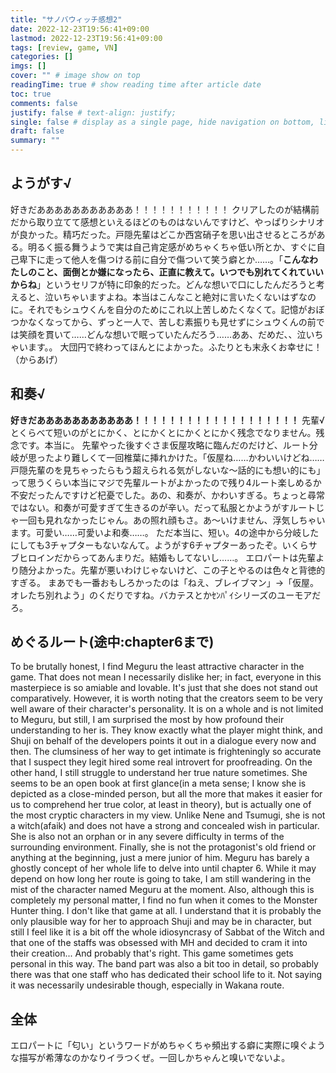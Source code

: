 ```yaml
---
title: "サノバウィッチ感想2"
date: 2022-12-23T19:56:41+09:00
lastmod: 2022-12-23T19:56:41+09:00
tags: [review, game, VN]
categories: []
imgs: []
cover: "" # image show on top
readingTime: true # show reading time after article date
toc: true
comments: false
justify: false # text-align: justify;
single: false # display as a single page, hide navigation on bottom, like as about page.
draft: false
summary: ""
---
```



## ようがす√

好きだあああああああああああ！！！！！！！！！！！
クリアしたのが結構前だから取り立てて感想といえるほどのものはないんですけど、やっぱりシナリオが良かった。精巧だった。戸隠先輩はどこか西宮硝子を思い出させるところがある。明るく振る舞うようで実は自己肯定感がめちゃくちゃ低い所とか、すぐに自己卑下に走って他人を傷つける前に自分で傷ついて笑う癖とか……。「**こんなわたしのこと、面倒とか嫌になったら、正直に教えて。いつでも別れてくれていいからね**」というセリフが特に印象的だった。どんな想いで口にしたんだろうと考えると、泣いちゃいますよね。本当はこんなこと絶対に言いたくないはずなのに。それでもシュウくんを自分のためにこれ以上苦しめたくなくて。記憶がおぼつかなくなってから、ずっと一人で、苦しむ素振りも見せずにシュウくんの前では笑顔を貫いて……どんな想いで眠っていたんだろう……ああ、だめだ、、泣いちゃいます。。
大団円で終わってほんとによかった。ふたりとも末永くお幸せに！（からあげ）


## 和奏√

**好きだあああああああああああ！！！！！！！！！！！！！！！！！！！**
先輩√とくらべて短いのがとにかく、とにかくとにかくとにかく残念でなりません。残念です。本当に。
先輩やった後すぐさま仮屋攻略に臨んだのだけど、ルート分岐が思ったより難しくて一回椎葉に挿れかけた。「仮屋ね……かわいいけどね……戸隠先輩のを見ちゃったらもう超えられる気がしないな～話的にも想い的にも」って思うくらい本当にマジで先輩ルートがよかったので残り4ルート楽しめるか不安だったんですけど杞憂でした。あの、和奏が、かわいすぎる。ちょっと尋常ではない。和奏が可愛すぎて生きるのが辛い。だって私服とかようがすルートじゃ一回も見れなかったじゃん。あの照れ顔もさ。あ～いけません、浮気しちゃいます。可愛い……可愛いよ和奏……。
ただ本当に、短い。4の途中から分岐したにしても3チャプターもないなんて。ようがす6チャプターあったぞ。いくらサブヒロインだからってあんまりだ。結婚もしてないし……。
エロパートは先輩より随分よかった。先輩が悪いわけじゃないけど、この子とやるのは色々と背徳的すぎる。
まあでも一番おもしろかったのは「ねえ、ブレイブマン」→「仮屋。オレたち別れよう」のくだりですね。バカテスとかｾﾝﾊﾟｲシリーズのユーモアだろ。

## めぐるルート(途中:chapter6まで)

To be brutally honest, I find Meguru the least attractive character in the game. That does not mean I necessarily dislike her; in fact, everyone in this masterpiece is so amiable and lovable. It's just that she does not stand out comparatively. However, it is worth noting that the creators seem to be very well aware of their character's personality. It is on a whole and is not limited to Meguru, but still, I am surprised the most by how profound their understanding to her is. They know exactly what the player might think, and Shuji on behalf of the developers points it out in a dialogue every now and then. The clumsiness of her way to get intimate is frighteningly so accurate that I suspect they legit hired some real introvert for proofreading. On the other hand, I still struggle to understand her true nature sometimes. She seems to be an open book at first glance(in a meta sense; I know she is depicted as a close-minded person, but all the more that makes it easier for us to comprehend her true color, at least in theory), but is actually one of the most cryptic characters in my view. Unlike Nene and Tsumugi, she is not a witch(afaik) and does not have a strong and concealed wish in particular. She is also not an orphan or in any severe difficulty in terms of the surrounding environment. Finally, she is not the protagonist's old friend or anything at the beginning, just a mere junior of him. Meguru has barely a ghostly concept of her whole life to delve into until chapter 6. While it may depend on how long her route is going to take, I am still wandering in the mist of the character named Meguru at the moment. Also, although this is completely my personal matter, I find no fun when it comes to the Monster Hunter thing. I don't like that game at all. I understand that it is probably the only plausible way for her to approach Shuji and may be in character, but still I feel like it is a bit off the whole idiosyncrasy of Sabbat of the Witch and that one of the staffs was obsessed with MH and decided to cram it into their creation... And probably that's right. This game sometimes gets personal in this way. The band part was also a bit too in detail, so probably there was that one staff who has dedicated their school life to it. Not saying it was necessarily undesirable though, especially in Wakana route.

## 全体

エロパートに「匂い」というワードがめちゃくちゃ頻出する癖に実際に嗅ぐような描写が希薄なのかなりイラつくぜ。一回しかちゃんと嗅いでないよ。